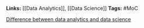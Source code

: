 **Links:** [[Data Analytics]], [[Data Science]]
**Tags:** #MoC 

[Difference between data analytics and data science](https://online.hbs.edu/blog/post/data-analytics-vs-data-science)

